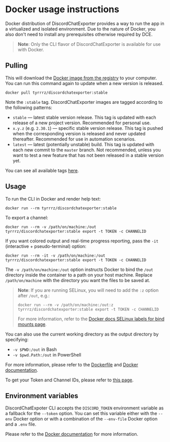 # Docker usage instructions

Docker distribution of DiscordChatExporter provides a way to run the app in a virtualized and isolated environment. Due to the nature of Docker, you also don't need to install any prerequisites otherwise required by DCE.

> **Note**:
> Only the CLI flavor of DiscordChatExporter is available for use with Docker.

## Pulling

This will download the [Docker image from the registry](https://hub.docker.com/r/tyrrrz/discordchatexporter) to your computer. You can run this command again to update when a new version is released.

```console
docker pull tyrrrz/discordchatexporter:stable
```

Note the `:stable` tag. DiscordChatExporter images are tagged according to the following patterns:

- `stable` — latest stable version release. This tag is updated with each release of a new project version. Recommended for personal use.
- `x.y.z` (e.g. `2.30.1`) — specific stable version release. This tag is pushed when the corresponding version is released and never updated thereafter. Recommended for use in automation scenarios.
- `latest` — latest (potentially unstable) build. This tag is updated with each new commit to the `master` branch. Not recommended, unless you want to test a new feature that has not been released in a stable version yet.

You can see all available tags [here](https://hub.docker.com/r/tyrrrz/discordchatexporter/tags?ordering=name).

## Usage

To run the CLI in Docker and render help text:

```console
docker run --rm tyrrrz/discordchatexporter:stable
```

To export a channel:

```console
docker run --rm -v /path/on/machine:/out tyrrrz/discordchatexporter:stable export -t TOKEN -c CHANNELID
```

If you want colored output and real-time progress reporting, pass the `-it` (interactive + pseudo-terminal) option:

```console
docker run --rm -it -v /path/on/machine:/out tyrrrz/discordchatexporter:stable export -t TOKEN -c CHANNELID
```

The `-v /path/on/machine:/out` option instructs Docker to bind the `/out` directory inside the container to a path on your host machine. Replace `/path/on/machine` with the directory you want the files to be saved at.

> **Note**:
> If you are running SELinux, you will need to add the `:z` option after `/out`, e.g.:
>
> ```console
> docker run --rm -v /path/on/machine:/out:z tyrrrz/discordchatexporter:stable export -t TOKEN -c CHANNELID
> ```
>
> For more information, refer to the [Docker docs SELinux labels for bind mounts page](https://docs.docker.com/storage/bind-mounts/#configure-the-selinux-label).

You can also use the current working directory as the output directory by specifying:

- `-v $PWD:/out` in Bash
- `-v $pwd.Path:/out` in PowerShell

For more information, please refer to the [Dockerfile](https://github.com/Tyrrrz/DiscordChatExporter/blob/master/DiscordChatExporter.Cli.dockerfile) and [Docker documentation](https://docs.docker.com/engine/reference/run).

To get your Token and Channel IDs, please refer to [this page](https://github.com/Tyrrrz/DiscordChatExporter/blob/master/.docs/Token-and-IDs.md).

## Environment variables

DiscordChatExpoter CLI accepts the `DISCORD_TOKEN` environment variable as a fallback for the `--token` option. You can set this variable either with the `--env` Docker option or with a combination of the `--env-file` Docker option and a `.env` file.

Please refer to the [Docker documentation](https://docs.docker.com/engine/reference/commandline/run/#set-environment-variables--e---env---env-file) for more information.
